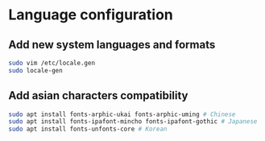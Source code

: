 # Language configuration

## Add new system languages and formats

```sh
sudo vim /etc/locale.gen
sudo locale-gen
```

## Add asian characters compatibility

```sh
sudo apt install fonts-arphic-ukai fonts-arphic-uming # Chinese
sudo apt install fonts-ipafont-mincho fonts-ipafont-gothic # Japanese
sudo apt install fonts-unfonts-core # Korean
```
